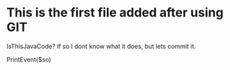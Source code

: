 # This is the first file added after using GIT

IsThisJavaCode?
If so I dont know what it does, but lets commit it.


PrintEvent($so)
